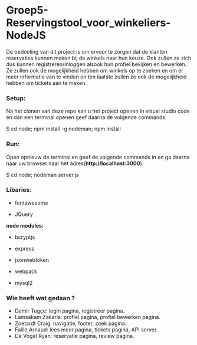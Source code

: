 # Groep5-Reservingstool_voor_winkeliers-NodeJS

De bedoeling van dit project is om ervoor te zorgen dat de klanten reservaties kunnen maken bij de winkels naar hun keuze. Ook zullen ze zich dus kunnen registreren/inloggen alsook hun profiel bekijken en bewerken. Ze zullen ook de mogelijkheid hebben om winkels op te zoeken en om er meer informatie van te vinden en ten laatste zullen ze ook de mogelijkheid hebben om tickets aan te maken.

### Setup:
Na het clonen van deze repo kan u het project openen in visual studio code en dan een terminal openen geef daarna de volgende commands:

$ cd node; npm install -g nodeman; npm install 

### Run:
Open opnieuw de terminal en geef de volgende commands in en ga daarna naar uw browser naar het adres(**http://localhost:3000**):

$ cd node; nodeman server.js 

### Libaries:
  * fontawesome
  
  * JQuery
  
**node modules:**

  * bcryptjs
  
  * express
  
  * jsonwebtoken
  
  * webpack
  
  * mysql2

### Wie heeft wat gedaan ?
* Demir Tugçe: login pagina, registreer pagina.
* Lamsakam Zakaria: profiel pagina, profiel bewerken pagina.
* Zoetardt Craig: navigatie, footer, zoek pagina.
* Faille Arnaud: lees meer pagina, tickets pagina, API server.
* De Vogel Ryan: reservatie pagina, review pagina.

